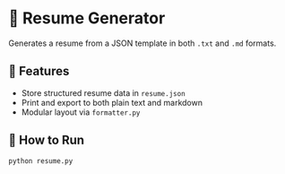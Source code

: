# 📄 Resume Generator

Generates a resume from a JSON template in both `.txt` and `.md` formats.

## 🧾 Features

- Store structured resume data in `resume.json`
- Print and export to both plain text and markdown
- Modular layout via `formatter.py`

## 🚀 How to Run

```bash
python resume.py
```
